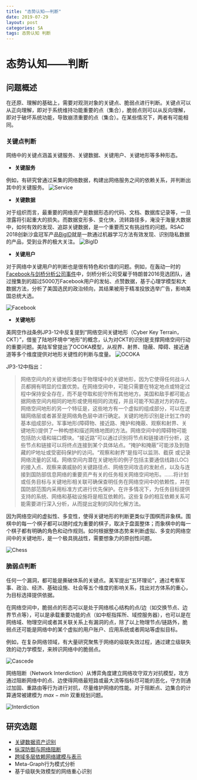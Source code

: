 ```yaml
---
title: "态势认知——判断"
date: 2019-07-29
layout: post
categories: SA
tags: 态势认知 判断
---
```


# 态势认知——判断

## 问题概述

在还原、理解的基础上，需要对观测对象的关键点、脆弱点进行判断。关键点可以从正向理解，即对于系统维持功能重要的点（集合），脆弱点则可以从反向理解，即对于破坏系统功能，导致崩溃重要的点（集合）。在某些情况下，两者有可能相同。

### 关键点判断

网络中的关键点涵盖关键服务、关键数据、关键用户、关键地形等多种形态。

- **关键服务**

例如，有研究曾通过采集的网络数据，构建出网络服务之间的依赖关系，并判断出其中的关键服务。
![Service](../../assets/graphs/KeyService.png)

- **关键数据**

对于组织而言，最重要的网络资产是数据形态的代码、文档、数据库记录等，一旦泄露将引起重大的损失。而数据变形多、变化快，流转路径多，淹没于海量大数据中，如何有效的发现、追踪关键数据，是一个重要而又有挑战性的问题。RSAC 2018创新沙盒冠军产品[BigID](https://bigid.com/)就是一款通过机器学习方法有效发现、识别隐私数据的产品，受到业界的极大关注。
![BigID](https://venturebeat.com/wp-content/uploads/2018/06/BigID-Product-Collage.jpg?w=930&strip=all)

- **关键用户**

对于网络中关键用户的判断也是很有特色和价值的问题。例如，在轰动一时的[Facebook与剑桥分析公司事件](https://www.nytimes.com/2018/03/19/technology/facebook-cambridge-analytica-explained.html)中，剑桥分析公司受雇于特朗普2016竞选团队，通过搜集到的超过5000万Facebook用户的发帖、点赞数据，基于心理学模型和大数据方法，分析了美国选民的政治倾向，其结果被用于精准投放选举广告，影响美国总统大选。


![Facebook](https://ichef.bbci.co.uk/news/624/cpsprodpb/9585/production/_102477283_cambridge_analitica_v2_640-nc.png)

- **关键地形**

美网空作战条例JP3-12中反复提到“网络空间关键地形（Cyber Key Terrain， CKT）”，借鉴了陆地环境中“地形”的概念，认为对CKT的识别是支撑网络空间行动的重要问题。美陆军曾提出了OCOKA模型，从视界、射界、隐蔽、障碍、接近通道等多个维度提供对地形关键性的判断与度量。
![OCOKA](../../assets/graphs/OCOKA.gif)

JP3-12中指出：
> 网络空间内的关键地形类似于物理域中的关键地形，因为它使得任何战斗人员都拥有明显的位置优势。在网络空间中，可能只需要在特定地点或特定过程中保持安全存在，而不是夺取和扼守所有其他地方。美国和敌手都可能占据网络空间内相同的地形或使用相同的流程，并且可能不知道对方的存在。网络空间地形的另一个特征是，这些地方有一个虚拟的组成部分，可以在逻辑网络层或者甚至是网络角色层中进行确定。关键的地形识别是计划工作的基本组成部分。军事地形(障碍物、接近路、掩护和掩蔽、观察和射界、关键地形)提供了一种构想和描述网络地图的方法。网络空间中的障碍物可能包括防火墙和端口模块。“接近路”可以通过识别将节点和链接进行分析，这些节点和链接可以将终点连接到某个具体站点。“掩护和掩蔽”可能涉及到隐藏的IP地址或受密码保护的访问。“观察和射界”是指可以监测、截获 或记录网络流量的区域。网络空间内潜在关键地形的例子包括主要通信线路(LOC) 的接入点、观察来袭威胁的关键路径点、网络空间攻击的发射点，以及与连接到国防部信息网络的重要资产有关的任务相关网络空间地形。......将计划或任务目标与关键地形相关联可确保查明任务在网络空间中的依赖性，并在国防部范围内采用标准方式进行优先保护。在许多情况下，为任务目标提供支持的系统、网络和基础设施将是相互依赖的。这些复杂的相互依赖关系可能需要进行深入分析，从而提出定制的风险化解方法。 

因为网络空间的虚拟性、多变性，使得关键地形的判断更类似于围棋而非象棋。围棋中的每一个棋子都可以随时成为重要的棋子，取决于盘面整体；而象棋中的每一个棋子都有明确的角色和动作规则。如何根据整体态势来判断虚拟、多变的网络空间中的关键地形，是一个极具挑战性，需要想象力的原创性问题。

![Chess](../../assets/graphs/Chess.gif)


### 脆弱点判断

任何一个漏洞，都可能是撕破体系的关键点。美军提出“五环理论”，通过考察军事、政治、经济、基础设施、社会等五个维度的影响关系，找出对方体系的重心，为目标选择提供依据。

在网络空间中，脆弱点的形态可以是处于网络核心结构的点/边（如交换节点、边界节点等），可以是承载重要功能的点（如中枢指挥所、域控服务器），也可以是在网络域、物理空间或者其关联关系上有漏洞的点，除了以上物理节点/链路外，脆弱点还可能是网络中的某个虚拟的用户账户、应用系统或者网站等虚拟目标。

例如，在复杂网络领域，有大量研究聚焦于网络的级联失效过程，通过建立级联失效的动力学模型，来辨识网络中的脆弱点。

![Cascede](https://www.activistpost.com/wp-content/uploads/2013/06/empcomm_connect2.png)

网络阻断（Network Interdiction）从博弈角度建立网络攻守双方对抗模型，攻方通过阻断网络中的点、边使得网络最短路或最大流等指标尽可能的恶化，守方则通过加固、重路由等行为进行对抗，尽量维护网络的性能。对于阻断点、边集合的计算通常被建模为 $max-min$ 双重规划问题。

![Interdiction](https://www.mdpi.com/symmetry/symmetry-11-01059/article_deploy/html/images/symmetry-11-01059-g008.png)

<!-- 
具体包括：
1. **相互依赖网络建模**
 - 无论是传统战场作战空间，还是未来多域融合的跨域作战空间，目标网络均呈现出虚拟结合、跨域铰链的特点，如何更为准确的描述目标网络中层内、层间依赖关系，是进行识别重心的前提。
 - 如何描述网络的动态适应特性，如网络中的备份关系、备份节点等动态适应特征？
 - 如何将网络描述转换为可计算的数学模型？

2. **结构模式分析**
 - 网络中的信息流方式是产生能力的基础，传统的频繁模式只能刻画节点间的线性序列关系，对于多层异质目标网络，有效的行为模式通常包含循环、子图等复杂样式，如何提取此元图模式([Meta-Graph](https://github.com/HKUST-KnowComp/FMG))？
 - 网络中的行为在数据流中通常是由多个基元模式组合而成，研究如何识别网络中通常出现的基础流量特征，以此为基础建立复合业务行为表示模型？
3. **级联失效性分析**
 - 如何描述节点/关系失效后对网络结构的影响？
 - 如何描述节点/关系失效后对网络功能的影响？
 - 在给定约束条件下（如成本、目标效果），如何筛选最优目标集合？ -->

## 研究选题
 - [关键数据资产识别](./SA_Identify_Data.md)
 - [纵深防御与网络阻断](./SA_Identify_Interdiction.md)
 - [跨域多层依赖网络建模与表示](./SA_Identify_MultiLayer.md)
 - Meta-Graph行为模式分析
 - 基于级联失效模型的网络重心识别
